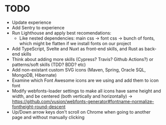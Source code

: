 # TODO
- Update experience
- Add Sentry to experience
- Run Lighthouse and apply best recomendations:
  - Like nested dependencies: main css -> font css -> bunch of fonts, which might be flatten if we install fonts on our project
- Add TypeScript, Svelte and Nuxt as front-end skills, and Rust as back-end skills
- Think about adding more skills (Cypress? Travis? Github Actions?) or patterns/soft skills (TDD? BDD? etc)
- Add non-existant custom SVG icons (Maven, Spring, Oracle SQL, MongoDB, Hibernate)
- Examine which Font Awesome icons are we using and add them to icon font
- Modify webfonts-loader settings to make all icons have same height and width, and be centered (both vertically and horizontally) -> https://github.com/vusion/webfonts-generator#fontname-normalize-fontheight-round-descent
- Up/Down arrow keys don't scroll on Chrome when going to another page and without manually clicking
